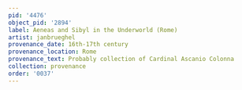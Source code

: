 ```yaml
---
pid: '4476'
object_pid: '2894'
label: Aeneas and Sibyl in the Underworld (Rome)
artist: janbrueghel
provenance_date: 16th-17th century
provenance_location: Rome
provenance_text: Probably collection of Cardinal Ascanio Colonna
collection: provenance
order: '0037'
---
```


